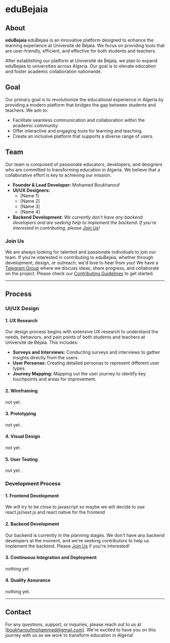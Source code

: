 # eduBejaia

## About
**eduBejaia** 
eduBejaia is an innovative platform designed to enhance the learning experience at Université de Béjaïa. We focus on providing tools that are user-friendly, efficient, and effective for both students and teachers.

After establishing our platform at Université de Béjaïa, we plan to expand eduBejaia to universities across Algeria. Our goal is to elevate education and foster academic collaboration nationwide.

## Goal
Our primary goal is to revolutionize the educational experience in Algeria by providing a modern platform that bridges the gap between students and teachers. We aim to:
- Facilitate seamless communication and collaboration within the academic community.
- Offer interactive and engaging tools for learning and teaching.
- Create an inclusive platform that supports a diverse range of users.

## Team
Our team is composed of passionate educators, developers, and designers who are committed to transforming education in Algeria. We believe that a collaborative effort is key to achieving our mission.

- **Founder & Lead Developer:** Mohamed Boukhanouf
- **UI/UX Designers:**
  - [Name 1]
  - [Name 2]
  - [Name 3]
  - [Name 4]
- **Backend Development:** _We currently don't have any backend developers and are seeking help to implement the backend. If you're interested in contributing, please [Join Us](#join-us)!_

### Join Us
We are always looking for talented and passionate individuals to join our team. If you're interested in contributing to eduBejaia, whether through development, design, or outreach, we'd love to hear from you! We have a [Telegram Group](https://t.me/YourGroupLink) where we discuss ideas, share progress, and collaborate on the project. Please check our [Contributing Guidelines](CONTRIBUTING.md) to get started.

---

## Process

### UI/UX Design

#### 1. UX Research
Our design process begins with extensive UX research to understand the needs, behaviors, and pain points of both students and teachers at Université de Béjaïa. This includes:
- **Surveys and Interviews:** Conducting surveys and interviews to gather insights directly from the users.
- **User Personas:** Creating detailed personas to represent different user types.
- **Journey Mapping:** Mapping out the user journey to identify key touchpoints and areas for improvement.

#### 2. Wireframing
not yet .

#### 3. Prototyping
not yet .

#### 4. Visual Design
not yet .

#### 5. User Testing
not yet .

### Development Process

#### 1. Frontend Development
We will try to be close to javascript so maybe we will decide to use react.js/next.js and react native for the frontend

#### 2. Backend Development
Our backend is currently in the planning stages. We don't have any backend developers at the moment, and we're seeking contributors to help us implement the backend. Please [Join Us](#https://t.me/+dUYg3rV0G544N2Fk) if you're interested!

#### 3. Continuous Integration and Deployment
nothing yet 

#### 4. Quality Assurance
nothing yet. 

---

## Contact
For any questions, support, or inquiries, please reach out to us at [boukhanoufmohammed@gmail.com]. We're excited to have you on this journey with us as we work to transform education in Algeria!
